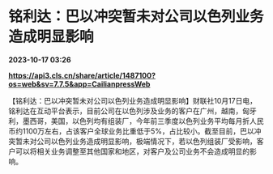 # 铭利达：巴以冲突暂未对公司以色列业务造成明显影响

**2023-10-17 03:26**

**https://api3.cls.cn/share/article/1487100?os=web&sv=7.7.5&app=CailianpressWeb**

【铭利达：巴以冲突暂未对公司以色列业务造成明显影响】财联社10月17日电，铭利达在互动平台表示，目前公司在以色列涉及业务的客户在广州，越南，匈牙利，墨西哥，美国，以色列均有组装厂，今年前三季度以色列业务平均每月折人民币约1100万左右，占该客户全球业务比重低于5%，占比较小。截至目前，巴以冲突暂未对公司以色列业务造成明显影响，极端情况下，若以色列组装厂受影响，客户可以将相关业务调整至其他国家和地区，对客户及公司业务不会造成明显的影响。